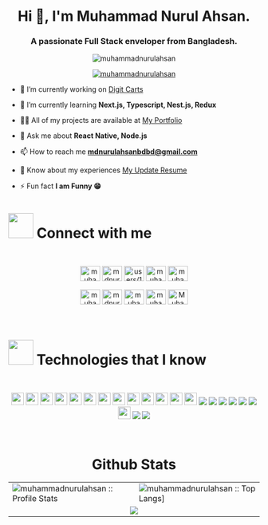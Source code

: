 <h1 align="center">Hi 👋, I'm Muhammad Nurul Ahsan.</h1>
<h3 align="center">A passionate Full Stack enveloper from Bangladesh.</h3>

<p align="center"> <img src="https://komarev.com/ghpvc/?username=muhammadnurulahsan&label=Profile%20views&color=0e75b6&style=flat" alt="muhammadnurulahsan" /> </p>

<p align="center"> <a  target="_blank" href="https://github.com/ryo-ma/github-profile-trophy"><img src="https://github-profile-trophy.vercel.app/?username=muhammadnurulahsan" alt="muhammadnurulahsan" /></a> </p>

- 🔭 I’m currently working on [Digit Carts](https://www.digitcarts.com/)

- 🌱 I’m currently learning **Next.js, Typescript, Nest.js, Redux**

- 👨‍💻 All of my projects are available at [My Portfolio](https://nurul-ahsan.web.app/)

- 💬 Ask me about **React Native, Node.js**

- 📫 How to reach me **mdnurulahsanbdbd@gmail.com**

- 📄 Know about my experiences [My Update Resume](https://drive.google.com/file/d/1zGQmRLdyy-3-HTOsUdc5v703VFc97HHQ/view)

- ⚡ Fun fact **I am Funny 😁**

<h1><img src = "https://media2.giphy.com/media/QssGEmpkyEOhBCb7e1/giphy.gif?cid=ecf05e47a0n3gi1bfqntqmob8g9aid1oyj2wr3ds3mg700bl&rid=giphy.gif" width='50'/>&nbsp;Connect with me</h1>
<br/>
<p align="center">
<a  target="_blank" href="https://linkedin.com/in/muhammadnurulahsan" ><img align="center" src="https://raw.githubusercontent.com/rahuldkjain/github-profile-readme-generator/master/src/images/icons/Social/linked-in-alt.svg" alt="muhammadnurulahsan" height="30" width="40" /></a>
<a  target="_blank" href="https://twitter.com/mdnurulahsan" ><img align="center" src="https://raw.githubusercontent.com/rahuldkjain/github-profile-readme-generator/master/src/images/icons/Social/twitter.svg" alt="mdnurulahsan" height="30" width="40" /></a>
<a  target="_blank" href="https://stackoverflow.com/users/users/16653375" ><img align="center" src="https://raw.githubusercontent.com/rahuldkjain/github-profile-readme-generator/master/src/images/icons/Social/stack-overflow.svg" alt="users/16653375" height="30" width="40" /></a>
<a  target="_blank" href="https://instagram.com/muhammadnurulahsan" ><img align="center" src="https://raw.githubusercontent.com/rahuldkjain/github-profile-readme-generator/master/src/images/icons/Social/instagram.svg" alt="muhammadnurulahsan" height="30" width="40" /></a>
<a  target="_blank" href="https://fb.com/muhammadnurulahsan" ><img align="center" src="https://raw.githubusercontent.com/rahuldkjain/github-profile-readme-generator/master/src/images/icons/Social/facebook.svg" alt="muhammadnurulahsan" height="30" width="40" /></a>
<br />
<br />
<a  target="_blank" href="https://codesandbox.com/muhammadnurulahsan" ><img align="center" src="https://raw.githubusercontent.com/rahuldkjain/github-profile-readme-generator/master/src/images/icons/Social/codesandbox.svg" alt="muhammadnurulahsan" height="30" width="40" /></a>
<a  target="_blank" href="https://www.hackerrank.com/mdnurulahsanbdbd" ><img align="center" src="https://raw.githubusercontent.com/rahuldkjain/github-profile-readme-generator/master/src/images/icons/Social/hackerrank.svg" alt="mdnurulahsanbdbd" height="30" width="40" /></a>
<a  target="_blank" href="https://codepen.io/muhammadnurulahsan" ><img align="center" src="https://raw.githubusercontent.com/rahuldkjain/github-profile-readme-generator/master/src/images/icons/Social/codepen.svg" alt="muhammadnurulahsan" height="30" width="40" /></a>
<a  target="_blank" href="https://dev.to/muhammadnurulahsan" ><img align="center" src="https://raw.githubusercontent.com/rahuldkjain/github-profile-readme-generator/master/src/images/icons/Social/devto.svg" alt="muhammadnurulahsan" height="30" width="40" /></a>
<a  target="_blank" href="https://discord.gg/Muhammad Nurul Ahsan#8015" ><img align="center" src="https://raw.githubusercontent.com/rahuldkjain/github-profile-readme-generator/master/src/images/icons/Social/discord.svg" alt="Muhammad Nurul Ahsan#8015" height="30" width="40" /></a>
</p>
<br />
<h1><img src = "https://media2.giphy.com/media/QssGEmpkyEOhBCb7e1/giphy.gif?cid=ecf05e47a0n3gi1bfqntqmob8g9aid1oyj2wr3ds3mg700bl&rid=giphy.gif" width='50'/>&nbsp;Technologies that I know</h1>

<br>
<p align="center">
<img src="https://img.shields.io/badge/HTML5-E34F26?style=for-the-badge&logo=html5&logoColor=white" height="25"/> <img src="https://img.shields.io/badge/CSS3-1572B6?style=for-the-badge&logo=css3&logoColor=white" height="25"/> <img src="https://img.shields.io/badge/javascript-F7DF1E.svg?&style=for-the-badge&logo=javascript&logoColor=white" height="25"/> <img src="https://img.shields.io/badge/React-20232A?style=for-the-badge&logo=react&logoColor=61DAFB" height="25"/> <img src="https://img.shields.io/badge/React_Router-CA4245?style=for-the-badge&logo=react-router&logoColor=white" height="25"/> <img src=" 	https://img.shields.io/badge/Sass-CC6699?style=for-the-badge&logo=sass&logoColor=white" height="25"/> <img src="https://img.shields.io/badge/Material--UI-0081CB?style=for-the-badge&logo=material-ui&logoColor=white" height="25"/> <img src="https://img.shields.io/badge/Bootstrap-563D7C?style=for-the-badge&logo=bootstrap&logoColor=white" height="25"/> <img src="https://img.shields.io/badge/Tailwind_CSS-38B2AC?style=for-the-badge&logo=tailwind-css&logoColor=white" height="25"/> <img src="https://img.shields.io/badge/Netlify-00C7B7?style=for-the-badge&logo=netlify&logoColor=white" height="25"/> <img src="https://img.shields.io/badge/Heroku-430098?style=for-the-badge&logo=heroku&logoColor=white" height="25"/> <img src="https://img.shields.io/badge/firebase-FFCA28.svg?&style=for-the-badge&logo=firebase&logoColor=white" height="25"/> <img src="https://img.shields.io/badge/Node.js-43853D?style=for-the-badge&logo=node.js&logoColor=white" height="25"/> <img src="https://img.shields.io/badge/TypeScript-007ACC?style=for-the-badge&logo=typescript&logoColor=white"/>
<img src="https://img.shields.io/badge/Redux-593D88?style=for-the-badge&logo=redux&logoColor=white"/>
<img src="https://img.shields.io/badge/Express.js-000000?style=for-the-badge&logo=express&logoColor=white"/>
<img src="https://img.shields.io/badge/Font_Awesome-339AF0?style=for-the-badge&logo=fontawesome&logoColor=white"/>
<img src="https://img.shields.io/badge/JWT-000000?style=for-the-badge&logo=JSON%20web%20tokens&logoColor=white"/>
<img src="https://img.shields.io/badge/Sass-CC6699?style=for-the-badge&logo=sass&logoColor=white"/>
<img src="https://img.shields.io/badge/-MongoDB-4DB33D?style=flat&logo=mongodb&logoColor=FFFFFF" height="25"/>
<img src="https://img.shields.io/badge/GIT-E44C30?style=for-the-badge&logo=git&logoColor=white"/>
<img src="https://img.shields.io/badge/GitHub-100000?style=for-the-badge&logo=github&logoColor=white"/>
</p>
<br />
<p align="center">
   <table align="center">
   <h1 align="center">Github Stats</h1>
       <tr>
       <td><img alt="muhammadnurulahsan :: Profile Stats" src="https://github-readme-stats.vercel.app/api?username=muhammadnurulahsan&theme=blue-green&amp;show_icons=true&amp;count_private=true&amp;hide_border=true" /></td>
       <td><img alt="muhammadnurulahsan :: Top Langs]" src="https://github-readme-stats.vercel.app/api/top-langs/?username=muhammadnurulahsan&langs_count=14&theme=blue-green&layout=compact&hide=html"> </td>
     </tr>
     <tr>
        <td colspan="2" align="center"><img  align="center" src="https://github-readme-streak-stats.herokuapp.com?user=muhammadnurulahsan&theme=blue-green&hide_border=true"></td>
     </tr>
   </table>
</p>
